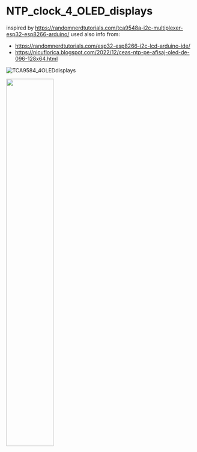 # NTP_clock_4_OLED_displays
inspired by https://randomnerdtutorials.com/tca9548a-i2c-multiplexer-esp32-esp8266-arduino/
used also info from:
- https://randomnerdtutorials.com/esp32-esp8266-i2c-lcd-arduino-ide/
- https://nicuflorica.blogspot.com/2022/12/ceas-ntp-pe-afisaj-oled-de-096-128x64.html

![TCA9584_4OLEDdisplays](https://i0.wp.com/randomnerdtutorials.com/wp-content/uploads/2021/07/multiple-OLED-displays-TCA9548A-I2C-Multiplexer.jpg)

<img src="[https://user-images.githubusercontent.com/16319829/81180309-2b51f000-8fee-11ea-8a78-ddfe8c3412a7.png](https://i0.wp.com/randomnerdtutorials.com/wp-content/uploads/2021/07/multiple-OLED-displays-TCA9548A-I2C-Multiplexer.jpg)" width=50% height=50%>
